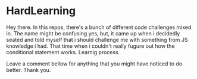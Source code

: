 # HardLearning
Hey there.
In this repos, there's a bunch of different code challenges mixed in.
The name might be confusing yes, but, it came up when i decidedly seated and told myself that i should challenge me with
something from JS knowledge i had. 
That time when i couldn't really fugure out how the conditional statement works.
Learnig process.

Leave a comment bellow for anything that you might have noticed to do better. 
Thank you.
